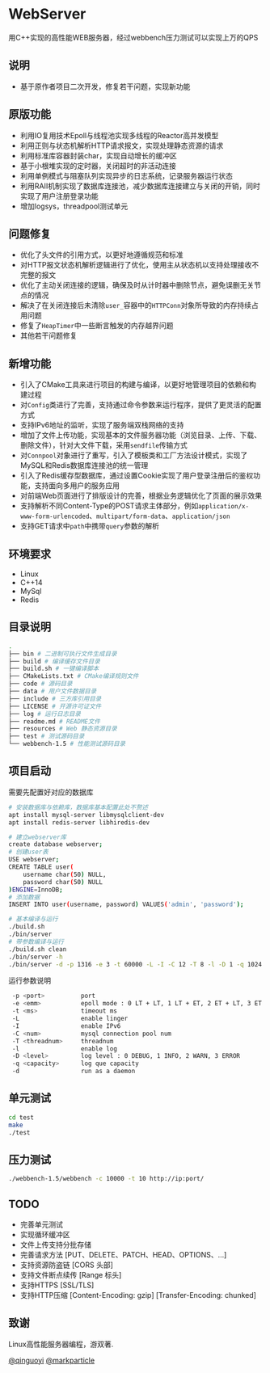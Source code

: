 # WebServer

用C++实现的高性能WEB服务器，经过webbench压力测试可以实现上万的QPS

## 说明

* 基于原作者项目二次开发，修复若干问题，实现新功能

## 原版功能

* 利用IO复用技术Epoll与线程池实现多线程的Reactor高并发模型
* 利用正则与状态机解析HTTP请求报文，实现处理静态资源的请求
* 利用标准库容器封装char，实现自动增长的缓冲区
* 基于小根堆实现的定时器，关闭超时的非活动连接
* 利用单例模式与阻塞队列实现异步的日志系统，记录服务器运行状态
* 利用RAII机制实现了数据库连接池，减少数据库连接建立与关闭的开销，同时实现了用户注册登录功能
* 增加logsys，threadpool测试单元

## 问题修复

* 优化了头文件的引用方式，以更好地遵循规范和标准
* 对HTTP报文状态机解析逻辑进行了优化，使用主从状态机以支持处理接收不完整的报文
* 优化了主动关闭连接的逻辑，确保及时从计时器中删除节点，避免误删无关节点的情况
* 解决了在关闭连接后未清除`user_`容器中的`HTTPConn`对象所导致的内存持续占用问题
* 修复了`HeapTimer`中一些断言触发的内存越界问题
* 其他若干问题修复

## 新增功能

* 引入了CMake工具来进行项目的构建与编译，以更好地管理项目的依赖和构建过程
* 对`Config`类进行了完善，支持通过命令参数来运行程序，提供了更灵活的配置方式
* 支持IPv6地址的监听，实现了服务端双栈网络的支持
* 增加了文件上传功能，实现基本的文件服务器功能（浏览目录、上传、下载、删除文件），针对大文件下载，采用`sendfile`传输方式
* 对`Connpool`对象进行了重写，引入了模板类和工厂方法设计模式，实现了MySQL和Redis数据库连接池的统一管理
* 引入了Redis缓存型数据库，通过设置Cookie实现了用户登录注册后的鉴权功能，支持面向多用户的服务应用
* 对前端Web页面进行了排版设计的完善，根据业务逻辑优化了页面的展示效果
* 支持解析不同Content-Type的POST请求主体部分，例如`application/x-www-form-urlencoded`、`multipart/form-data`、`application/json`
* 支持GET请求中`path`中携带`query`参数的解析

## 环境要求

* Linux
* C++14
* MySql
* Redis

## 目录说明

```bash
.
├── bin # 二进制可执行文件生成目录
├── build # 编译缓存文件目录
├── build.sh # 一键编译脚本
├── CMakeLists.txt # CMake编译规则文件
├── code # 源码目录
├── data # 用户文件数据目录
├── include # 三方库引用目录
├── LICENSE # 开源许可证文件 
├── log # 运行日志目录
├── readme.md # README文件
├── resources # Web 静态资源目录
├── test # 测试源码目录
└── webbench-1.5 # 性能测试源码目录
```

## 项目启动

需要先配置好对应的数据库

```bash
# 安装数据库与依赖库，数据库基本配置此处不赘述
apt install mysql-server libmysqlclient-dev
apt install redis-server libhiredis-dev

# 建立webserver库
create database webserver;
# 创建user表
USE webserver;
CREATE TABLE user(
    username char(50) NULL,
    password char(50) NULL
)ENGINE=InnoDB;
# 添加数据
INSERT INTO user(username, password) VALUES('admin', 'password');

# 基本编译与运行
./build.sh
./bin/server
# 带参数编译与运行
./build.sh clean
./bin/server -h
./bin/server -d -p 1316 -e 3 -t 60000 -L -I -C 12 -T 8 -l -D 1 -q 1024
```

运行参数说明

```bash
 -p <port>          port
 -e <emm>           epoll mode : 0 LT + LT, 1 LT + ET, 2 ET + LT, 3 ET + ET
 -t <ms>            timeout ms
 -L                 enable linger
 -I                 enable IPv6
 -C <num>           mysql connection pool num
 -T <threadnum>     threadnum
 -l                 enable log
 -D <level>         log level : 0 DEBUG, 1 INFO, 2 WARN, 3 ERROR
 -q <capacity>      log que capacity
 -d                 run as a daemon
```

## 单元测试

```bash
cd test
make
./test
```

## 压力测试

```bash
./webbench-1.5/webbench -c 10000 -t 10 http://ip:port/
```

## TODO

* 完善单元测试
* 实现循环缓冲区
* 文件上传支持分批存储
* 完善请求方法 [PUT、DELETE、PATCH、HEAD、OPTIONS、…]
* 支持资源防盗链 [CORS 头部]
* 支持文件断点续传 [Range 标头]
* 支持HTTPS [SSL/TLS]
* 支持HTTP压缩 [Content-Encoding: gzip]  [Transfer-Encoding: chunked]

## 致谢

Linux高性能服务器编程，游双著.

[@qinguoyi](https://github.com/qinguoyi/TinyWebServer)
[@markparticle](https://github.com/markparticle/WebServer)
